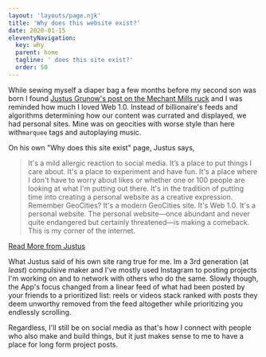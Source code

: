 ```yaml
---
layout: 'layouts/page.njk'
title: 'Why does this website exist?'
date: 2020-01-15
eleventyNavigation:
  key: why
  parent: home
  tagline: ' does this site exist?'
  order: 50
---
```


While sewing myself a diaper bag a few months before my second son was born I found <a href="https://www.justus.ws/craft/right-to-roam-rucksack/">Justus Grunow's post on the Mechant Mills ruck</a> and I was reminded how much I loved Web 1.0. Instead of billionaire's feeds and algorithms determining how our content was currated and displayed, we had personal sites. Mine was on geocities with worse style than here with<code class="language-html">marquee</code> tags and autoplaying music. 


On his own "Why does this site exist" page, Justus says,
<blockquote>
It's a mild allergic reaction to social media. It’s a place to put things I care about. It's a place to experiment and have fun. It's a place where I don't have to worry about likes or whether one or 100 people are looking at what I'm putting out there. It's in the tradition of putting time into creating a personal website as a creative expression. Remember GeoCities? It's a modern GeoCities site. It's Web 1.0. It's a personal website. The personal website—once abundant and never quite endangered but certainly threatened—is making a comeback. This is my corner of the internet.
</blockquote>

[Read More from Justus](https://www.justus.ws/why/)

What Justus said of his own site rang true for me. Im a 3rd generation (at <em>least</em>) compulsive maker and I've mostly used Instagram to posting projects I'm working on and to network with others who do the same. Slowly though, the App's focus changed from a linear feed of what had been posted by your friends to a prioritized list: reels or videos stack ranked with posts they deem unworthy removed from the feed altogether while prioritizing you endlessly scrolling.

Regardless, I'll still be on social media as that's how I connect with people who also make and build things, but it just makes sense to me to have a place for long form project posts. 
